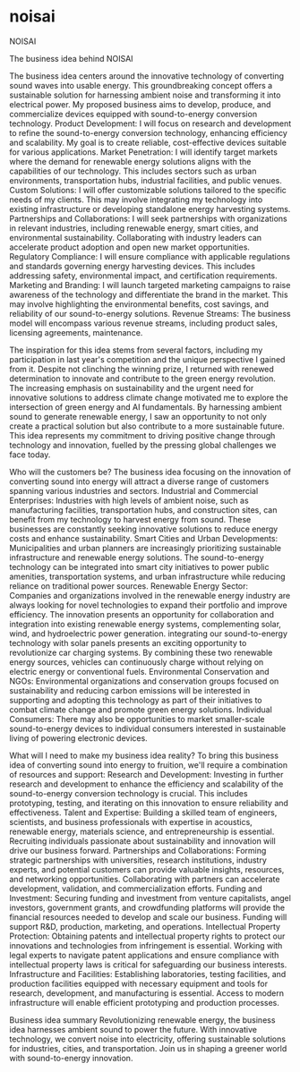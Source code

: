 # noisai
NOISAI 

The business idea behind NOISAI

The business idea centers around the innovative technology of converting sound waves into usable energy. This groundbreaking concept offers a sustainable solution for harnessing ambient noise and transforming it into electrical power. My proposed business aims to develop, produce, and commercialize devices equipped with sound-to-energy conversion technology.
Product Development: I will focus on research and development to refine the sound-to-energy conversion technology, enhancing efficiency and scalability. My goal is to create reliable, cost-effective devices suitable for various applications.
Market Penetration: I will identify target markets where the demand for renewable energy solutions aligns with the capabilities of our technology. This includes sectors such as urban environments, transportation hubs, industrial facilities, and public venues.
Custom Solutions: I will offer customizable solutions tailored to the specific needs of my clients. This may involve integrating my technology into existing infrastructure or developing standalone energy harvesting systems.
Partnerships and Collaborations: I will seek partnerships with organizations in relevant industries, including renewable energy, smart cities, and environmental sustainability. Collaborating with industry leaders can accelerate product adoption and open new market opportunities.
Regulatory Compliance: I will ensure compliance with applicable regulations and standards governing energy harvesting devices. This includes addressing safety, environmental impact, and certification requirements.
Marketing and Branding: I will launch targeted marketing campaigns to raise awareness of the technology and differentiate the brand in the market. This may involve highlighting the environmental benefits, cost savings, and reliability of our sound-to-energy solutions.
Revenue Streams: The business model will encompass various revenue streams, including product sales, licensing agreements, maintenance. 

The inspiration for this idea stems from several factors, including my participation in last year's competition and the unique perspective I gained from it. Despite not clinching the winning prize, I returned with renewed determination to innovate and contribute to the green energy revolution. The increasing emphasis on sustainability and the urgent need for innovative solutions to address climate change motivated me to explore the intersection of green energy and AI fundamentals. By harnessing ambient sound to generate renewable energy, I saw an opportunity to not only create a practical solution but also contribute to a more sustainable future. This idea represents my commitment to driving positive change through technology and innovation, fuelled by the pressing global challenges we face today.

Who will the customers be? 
The business idea focusing on the innovation of converting sound into energy will attract a diverse range of customers spanning various industries and sectors.
Industrial and Commercial Enterprises: Industries with high levels of ambient noise, such as manufacturing facilities, transportation hubs, and construction sites, can benefit from my technology to harvest energy from sound. These businesses are constantly seeking innovative solutions to reduce energy costs and enhance sustainability.
Smart Cities and Urban Developments: Municipalities and urban planners are increasingly prioritizing sustainable infrastructure and renewable energy solutions. The sound-to-energy technology can be integrated into smart city initiatives to power public amenities, transportation systems, and urban infrastructure while reducing reliance on traditional power sources.
Renewable Energy Sector: Companies and organizations involved in the renewable energy industry are always looking for novel technologies to expand their portfolio and improve efficiency. The innovation presents an opportunity for collaboration and integration into existing renewable energy systems, complementing solar, wind, and hydroelectric power generation. integrating our sound-to-energy technology with solar panels presents an exciting opportunity to revolutionize car charging systems. By combining these two renewable energy sources, vehicles can continuously charge without relying on electric energy or conventional fuels.
Environmental Conservation and NGOs: Environmental organizations and conservation groups focused on sustainability and reducing carbon emissions will be interested in supporting and adopting this technology as part of their initiatives to combat climate change and promote green energy solutions.
Individual Consumers: There may also be opportunities to market smaller-scale sound-to-energy devices to individual consumers interested in sustainable living  of  powering electronic devices.

What will I need to make my business idea reality? 
To bring this business idea of converting sound into energy to fruition, we'll require a combination of resources and support:
Research and Development: Investing in further research and development to enhance the efficiency and scalability of the sound-to-energy conversion technology is crucial. This includes prototyping, testing, and iterating on this innovation to ensure reliability and effectiveness.
Talent and Expertise: Building a skilled team of engineers, scientists, and business professionals with expertise in acoustics, renewable energy, materials science, and entrepreneurship is essential. Recruiting individuals passionate about sustainability and innovation will drive our business forward.
Partnerships and Collaborations: Forming strategic partnerships with universities, research institutions, industry experts, and potential customers can provide valuable insights, resources, and networking opportunities. Collaborating with partners can accelerate development, validation, and commercialization efforts.
Funding and Investment: Securing funding and investment from venture capitalists, angel investors, government grants, and crowdfunding platforms will provide the financial resources needed to develop and scale our business. Funding will support R&D, production, marketing, and operations.
Intellectual Property Protection: Obtaining patents and intellectual property rights to protect our innovations and technologies from infringement is essential. Working with legal experts to navigate patent applications and ensure compliance with intellectual property laws is critical for safeguarding our business interests.
Infrastructure and Facilities: Establishing laboratories, testing facilities, and production facilities equipped with necessary equipment and tools for research, development, and manufacturing is essential. Access to modern infrastructure will enable efficient prototyping and production processes.

Business idea summary 
Revolutionizing renewable energy, the business idea harnesses ambient sound to power the future. With innovative technology, we convert noise into electricity, offering sustainable solutions for industries, cities, and transportation. Join us in shaping a greener world with sound-to-energy innovation.
